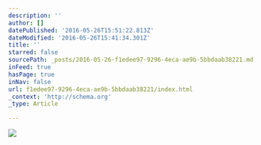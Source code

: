 ```yaml
---
description: ''
author: []
datePublished: '2016-05-26T15:51:22.813Z'
dateModified: '2016-05-26T15:41:34.301Z'
title: ''
starred: false
sourcePath: _posts/2016-05-26-f1edee97-9296-4eca-ae9b-5bbdaab38221.md
inFeed: true
hasPage: true
inNav: false
url: f1edee97-9296-4eca-ae9b-5bbdaab38221/index.html
_context: 'http://schema.org'
_type: Article

---
```

![](https://the-grid-user-content.s3-us-west-2.amazonaws.com/b643c681-876c-4be2-b807-863ad7a3fe5e.jpg)